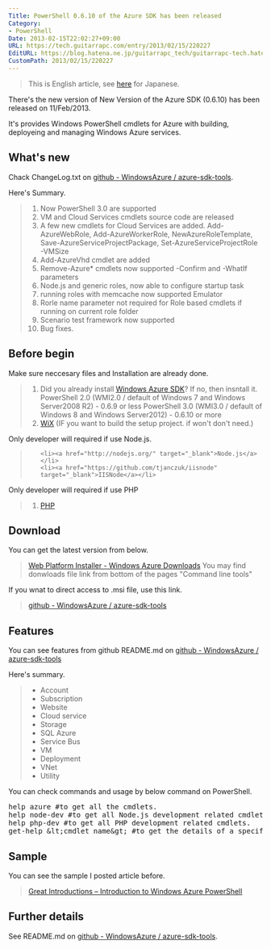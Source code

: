 ```yaml
---
Title: PowerShell 0.6.10 of the Azure SDK has been released
Category:
- PowerShell
Date: 2013-02-15T22:02:27+09:00
URL: https://tech.guitarrapc.com/entry/2013/02/15/220227
EditURL: https://blog.hatena.ne.jp/guitarrapc_tech/guitarrapc-tech.hatenablog.com/atom/entry/11696248318757675386
CustomPath: 2013/02/15/220227
---
```


<blockquote>This is English article, see <a href="http://wp.me/p2SHCh-rc" target="_blank">here</a> for Japanese.</blockquote>

There's the new version of New Version of the Azure SDK (0.6.10) has been released on 11/Feb/2013.

It's provides Windows PowerShell cmdlets for Azure with building, deployeing and managing Windows Azure services.

<h2>What's new</h2>
Chack ChangeLog.txt on <a href="https://github.com/WindowsAzure/azure-sdk-tools" target="_blank">github - WindowsAzure  / azure-sdk-tools</a>.

Here's Summary.
<blockquote><ol>
	<li>Now PowerShell 3.0 are supported</li>
	<li>VM and Cloud Services cmdlets source code are released</li>
	<li>A few new cmdlets for Cloud Services are added.
Add-AzureWebRole,
Add-AzureWorkerRole,
NewAzureRoleTemplate,
Save-AzureServiceProjectPackage,
Set-AzureServiceProjectRole -VMSize</li>
	<li>Add-AzureVhd cmdlet are added</li>
	<li>Remove-Azure* cmdlets now supported -Confirm and -WhatIf parameters</li>
	<li>Node.js and generic roles, now able to configure startup task</li>
	<li>running roles with memcache now supported Emulator</li>
	<li>Rorle name parameter not required for Role based cmdlets if running on current role folder</li>
	<li>Scenario test framework  now supported</li>
	<li>Bug fixes.</li>
</ol></blockquote>



<h2>Before begin</h2>
Make sure neccesary files and Installation are already done.

<blockquote><ol>
	<li>Did you already install <a href="http://www.windowsazure.com/en-us/downloads/?fb=ja-jp" target="_blank">Windows Azure SDK</a>? If no, then insntall it.
PowerShell 2.0 (WMI2.0 / default of Windows 7 and Windows Server2008 R2) - 0.6.9 or less
PowerShell 3.0 (WMI3.0 / default of Windows 8 and Windows Server2012) - 0.6.10 or more</li>
	<li><a href="http://wix.sourceforge.net/" target="_blank">WiX</a> (IF you want to build the setup project. if won't don't need.)</li>
</ol></blockquote>

Only developer will required if use Node.js.
<blockquote><ol>

	<li><a href="http://nodejs.org/" target="_blank">Node.js</a></li>
	<li><a href="https://github.com/tjanczuk/iisnode" target="_blank">IISNode</a></li>
</ol></blockquote>

Only developer will required if use PHP
<blockquote><ol>
	<li><a href="http://php.iis.net/" target="_blank">PHP</a></li>
</ol></blockquote>


<h2>Download</h2>
You can get the latest version from below.
<blockquote><a href="http://www.windowsazure.com/en-us/downloads/" target="_blank">Web Platform Installer - Windows Azure Downloads</a>
You may find donwloads file link from bottom of the pages "Command line tools"
</blockquote>

If you wnat to direct access to .msi file, use this link.
<blockquote><a href="https://github.com/WindowsAzure/azure-sdk-tools" target="_blank">github - WindowsAzure  / azure-sdk-tools</a></blockquote>

<h2>Features</h2>
You can see features from github README.md on <a href="https://github.com/WindowsAzure/azure-sdk-tools" target="_blank">github - WindowsAzure  / azure-sdk-tools</a>

Here's summary.
<blockquote><ul>
	<li>Account</li>
	<li>Subscription</li>
	<li>Website</li>
	<li>Cloud service</li>
	<li>Storage</li>
	<li>SQL Azure</li>
	<li>Service Bus</li>
	<li>VM</li>
	<li>Deployment</li>
	<li>VNet</li>
	<li>Utility</li>
</ul></blockquote>



You can check commands and usage by below command on PowerShell.
<pre class="brush: powershell">
help azure #to get all the cmdlets.
help node-dev #to get all Node.js development related cmdlets.
help php-dev #to get all PHP development related cmdlets.
get-help &amp;lt;cmdlet name&amp;gt; #to get the details of a specific cmdlet.
</pre>

<h2>Sample</h2>
You can see the sample I posted article before.
<blockquote><a href="http://guitarrapc.wordpress.com/2013/02/11/great-introductions-introduction-to-windows-azure-powershell/" target="_blank">Great Introductions – Introduction to Windows Azure PowerShell</a></blockquote>

<h2>Further details</h2>
See README.md on <a href="https://github.com/WindowsAzure/azure-sdk-tools" target="_blank">github - WindowsAzure  / azure-sdk-tools</a>.
